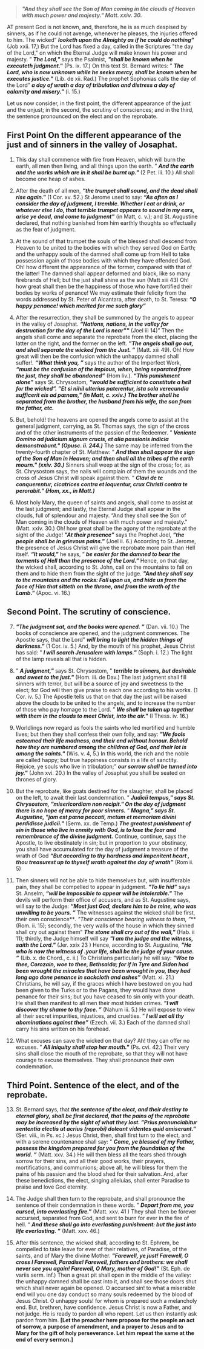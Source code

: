 
> **_"And they shall see the Son of Man coming in the clouds of Heaven with much power and majesty." Matt. xxiv. 30._**

AT present God is not known, and, therefore, he is as much despised by sinners, as if he could not avenge, whenever he pleases, the injuries offered to him. The wicked” **_looketh upon the Almighty as if he could do nothing”_** (Job xxii. 17,) But the Lord has fixed a day, called in the Scriptures "the day of the Lord," on which the Eternal Judge will make known his power and majesty. ” **_The Lord,"_** says the Psalmist, **_"shall be known when he executeth judgment."_** (Ps. ix. 17.) On this text St. Bernard writes: ” **_The Lord, who is now unknown while he seeks mercy, shall be known when he executes justice."_** (Lib. de xii. Rad.) The prophet Sophonias calls the day of the Lord” **_a day of wrath a day of tribulation and distress a day of calamity and misery."_** (i. 15.)

Let us now consider, in the first point, the different appearance of the just and the unjust; in the second, the scrutiny of consciences; and in the third, the sentence pronounced on the elect and on the reprobate. 

## First Point On the different appearance of the just and of sinners in the valley of Josaphat.

1. This day shall commence with fire from Heaven, which will burn the earth, all men then living, and all things upon the earth. ” **_And the earth and the works which are in it shall be burnt up."_** (2 Pet. iii. 10.) All shall become one heap of ashes.

2. After the death of all men, **_“the trumpet shall sound, and the dead shall rise again."_** (1 Cor. xv. 52.) St Jerome used to say: **_“As often as I consider the day of judgment, I tremble. Whether I eat or drink, or whatever else I do, that terrible trumpet appears to sound in my ears, arise ye dead, and come to judgment"_** (in Matt, c. v.); and St. Augustine declared, that nothing banished from him earthly thoughts so effectually as the fear of judgment.

3. At the sound of that trumpet the souls of the blessed shall descend from Heaven to be united to the bodies with which they served God on Earth; and the unhappy souls of the damned shall come up from Hell to take possession again of those bodies with which they have offended God. Oh! how different the appearance of the former, compared with that of the latter! The damned shall appear deformed and black, like so many firebrands of Hell; but the just shall shine as the sun (Matt xiii 43) Oh! how great shall then be the happiness of those who have fortified their bodies by works of penance! We may estimate their felicity from the words addressed by St. Peter of Alcantara, after death, to St. Teresa: **_“O happy penance! which merited for me such glory”_**

4. After the resurrection, they shall be summoned by the angels to appear in the valley of Josaphat. **_“Nations, nations, in the valley for destruction for the day of the Lord is near‟‟_** (Joel iii 14)” Then the angels shall come and separate the reprobate from the elect, placing the latter on the right, and the former on the left. **_”The angels shall go out, and shall separate the wicked from the Just. ”_** (Matt. xiii 49). Oh! How great will then be the confusion which the unhappy damned shall suffer!. **_“What think you, ”_** says the author of the Imperfect Work, **_“must be the confusion of the impious, when, being separated from the just, they shall be abandoned”_** (Hom liv.). **_“This punishment alone”_** says St. Chrysostom, **_“would be sufficient to constitute a hell for the wicked”. ”Et si nihil ulterius paterentur, ista sola verecundia sufficerit eis ad pœnam," (in Matt, c. xxiv.) The brother shall he separated from the brother, the husband from his wife, the son from the father, etc._**

5. But, behold! the heavens are opened the angels come to assist at the general judgment, carrying, as St. Thomas says, the sign of the cross and of the other instruments of the passion of the Redeemer. ” **_Veniente Domino ad judicium signum crucis, et alia passionis indicia demonstrabunt." (Opusc. ii. 244.)_** The same may be inferred from the twenty-fourth chapter of St. Matthew: ” **_And then shall appear the sign of the Son of Man in Heaven; and then shall all the tribes of the earth mourn." (xxiv. 30.)_** Sinners shall weep at the sign of the cross; for, as St. Chrysostom says, the nails will complain of them the wounds and the cross of Jesus Christ will speak against them. ” **_Clavi de te conquerentur, cicatrices contra et loquentur, crux Christi contra te perorabit." (Hom, xx., in Matt.)_**

6. Most holy Mary, the queen of saints and angels, shall come to assist at the last judgment; and lastly, the Eternal Judge shall appear in the clouds, full of splendour and majesty. “And they shall see the Son of Man coming in the clouds of Heaven with much power and majesty." (Matt. xxiv. 30.) Oh! how great shall be the agony of the reprobate at the sight of the Judge! **_"At their presence”_** says the Prophet Joel, **_"the people shall be in grievous pains."_** (Joel ii. 6.) According to St. Jerome, the presence of Jesus Christ will give the reprobate more pain than Hell itself. **_“It would,"_** he says, ” **_be easier for the damned to bear the torments of Hell than the presence of the Lord."_** Hence, on that day, the wicked shall, according to St. John, call on the mountains to fall on them and to hide them from the sight of the judge. **_"And they shall say to the mountains and the rocks: Fall upon us, and hide us from the face of Him that sitteth on the throne, and from the wrath of the Lamb."_** (Apoc. vi. 16.)

## Second Point. The scrutiny of conscience.

7. **_"The judgment sat, and the books were opened. ”_** (Dan. vii. 10.) The books of conscience are opened, and the judgment commences. The Apostle says, that the Lord” **_will bring to light the hidden things of darkness."_** (1 Cor. iv. 5.) And, by the mouth of his prophet, Jesus Christ has said: ” **_I will search Jerusalem with lamps."_** (Soph. i. 12.) The light of the lamp reveals all that is hidden.

8. ” **_A judgment,"_** says St. Chrysostom, ” **_terrible to sinners, but desirable and sweet to the just."_** (Hom. iii. de Dav.) The last judgment shall fill sinners with terror, but will be a source of joy and sweetness to the elect; for God will then give praise to each one according to his works. (1 Cor. iv. 5.) The Apostle tells us that on that day the just will be raised above the clouds to be united to the angels, and to increase the number of those who pay homage to the Lord. ” **_We shall be taken up together with them in the clouds to meet Christ, into the air."_** (I Thess. iv. 16.)

9. Worldlings now regard as fools the saints who led mortified and humble lives; but then they shall confess their own folly, and say: **_"We fools esteemed their life madness, and their end without honour. Behold how they are numbered among the children of God, and their lot is among the saints."_** (Wis. v. 4, 5.) In this world, the rich and the noble are called happy; but true happiness consists in a life of sanctity. Rejoice, ye souls who live in tribulation;” **_our sorrow shall be turned into joy."_** (John xvi. 20.) In the valley of Josaphat you shall be seated on thrones of glory.

10. But the reprobate, like goats destined for the slaughter, shall be placed on the left, to await their last condemnation. ” **_Judicii tempus," says St. Chrysostom, ”misericordiam non recipit." On the day of judgment there is no hope of mercy for poor sinners._** “ **_Magna," says St. Augustine, "jam est pœna peccati, metum et memoriam divini perdidisse judicii."_** (Serm. xx. de Temp.) **_The greatest punishment of sin in those who live in enmity with God, is to lose the fear and remembrance of the divine judgment._** Continue, continue, says the Apostle, to live obstinately in sin; but in proportion to your obstinacy, you shall have accumulated for the day of judgment a treasure of the wrath of God **_“But according to thy hardness and impenitent heart , thou treasurest up to thyself wrath against the day of wrath”_** (Rom ii. 5)

11. Then sinners will not be able to hide themselves but, with insufferable pain, they shall be compelled to appear in judgment. **_"To lie hid”_** says St. Anselm, **_“will be impossible to appear will be intolerable."_** The devils will perform their office of accusers, and as St. Augustine says, will say to the Judge: **_“Most just God, declare him to be mine, who was unwilling to be yours. ”_** The witnesses against the wicked shall be first, their own conscience**_. "Their conscience bearing witness to them, ”_** (Rom. ii. 15); secondly, the very walls of the house in which they sinned shall cry out against them” **_The stone shall cry out of the wall,"_** (Hab. ii 11); thirdly, the Judge himself will say **_"I am the judge and the witness, saith the Lord."_** (Jer. xxix 23 ) Hence, according to St. Augustine, **_"He who is now the witness of .your life, shall be the judge of your cause. ”_** (Lib. x. de Chord., c. ii.) To Christians particularly he will say: **_"Woe to thee, Corozain, woe to thee, Bethsaida; for if in Tyre and Sidon had been wrought the miracles that have been wrought in you, they had long ago done penance in sackcloth and ashes”_** (Matt. xi. 21.) Christians, he will say, if the graces which I have bestowed on you had been given to the Turks or to the Pagans, they would have done penance for their sins; but you have ceased to sin only with your death. He shall then manifest to all men their most hidden crimes. **_"I will discover thy shame to thy face. ”_** (Nahum iii. 5.) He will expose to view all their secret impurities, injustices, and cruelties. ” **_I will set all thy abominations against thee”_** (Ezech. vii. 3.) Each of the damned shall carry his sins written on his forehead.

12. What excuses can save the wicked on that day? Ah! they can offer no excuses. ” **_All iniquity shall stop her mouth."_** (Ps. cvi. 42.) Their very sins shall close the mouth of the reprobate, so that they will not have courage to excuse themselves. They shall pronounce their own condemnation.

## Third Point. Sentence of the elect, and of the reprobate.

13. St. Bernard says, that **_the sentence of the elect, and their destiny to eternal glory, shall be first declared, that the pains of the reprobate may be increased by the sight of what they lost. ”Prius pronunciabitur sententia electis ut acrius (reprobi) doleant videntes quid amiserunt."_** (Ser. viii., in Ps. xc.) Jesus Christ, then, shall first turn to the elect, and with a serene countenance shall say: " **_Come, ye blessed of my Father, possess the kingdom prepared for you from the foundation of the world. ”_** (Matt. xxv. 34.) He will then bless all the tears shed through sorrow for their sins, and all their good works, their prayers, mortifications, and communions; above all, he will bless for them the pains of his passion and the blood shed for their salvation. And, after these benedictions, the elect, singing alleluias, shall enter Paradise to praise and love God eternity.

14. The Judge shall then turn to the reprobate, and shall pronounce the sentence of their condemnation in these words. ” **_Depart from me, you cursed, into everlasting fire."_** (Matt. xxv. 41 ) They shall then be forever accursed, separated from God, and sent to burn for ever in the fire of hell. “ **_And these shall go into everlasting punishment: but the just into life everlasting. ”_** (Matt. xxv. 46.)

15. After this sentence, the wicked shall, according to St. Ephrem, be compelled to take leave for ever of their relatives, of Paradise, of the saints, and of Mary the divine Mother. **_"Farewell, ye just! Farewell, O cross I Farewell, Paradise! Farewell, fathers and brothers: we shall never see you again! Farewell, O Mary, mother of God!”_** (St. Eph. de variis serm. inf.) Then a great pit shall open in the middle of the valley: the unhappy damned shall be cast into it, and shall see those doors shut which shall never again be opened. O accursed sin! to what a miserable end will you one day conduct so many souls redeemed by the blood of Jesus Christ. O unhappy souls! for whom is prepared such a melancholy end. But, brethren, have confidence. Jesus Christ is now a Father, and not judge. He is ready to pardon all who repent. Let us then instantly ask pardon from him. **[Let the preacher here propose for the people an act of sorrow, a purpose of amendment, and a prayer to Jesus and to Mary for the gift of holy perseverance. Let him repeat the same at the end of every sermon.]**

